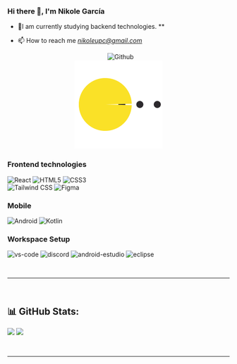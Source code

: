 ### Hi there 👋, I'm Nikole García

<!--
**NikoleSpace/NikoleSpace** is a ✨ _special_ ✨ repository because its `README.md` (this file) appears on your GitHub profile.

Here are some ideas to get you started:

- 🔭 I’m currently working on ...
- 🌱 I’m currently learning ...
- 👯 I’m looking to collaborate on ...
- 🤔 I’m looking for help with ...
- 💬 Ask me about ...
- 📫 How to reach me: ...
- 😄 Pronouns: ...
- ⚡ Fun fact: ...
-->
- 🔭I am currently studying backend technologies. **

- 📫 How to reach me *nikoleupc@gmail.com*


<img width="55%" align="right" alt="Github" src="https://raw.githubusercontent.com/onimur/.github/master/.resources/git-header.svg" />

<div align="center">
	<br>
	<img src="https://raw.githubusercontent.com/Aniket965/Aniket965/master/pacman.svg?sanitize=true" width="200" height="200">
</div>

### Frontend technologies
 
 ![React](https://img.shields.io/badge/React-20232A?style=for-the-badge&logo=react&logoColor=61DAFB)
 ![HTML5](https://img.shields.io/static/v1?style=for-the-badge&message=HTML5&color=E34F26&logo=HTML5&logoColor=FFFFFF&label=)
 ![CSS3](https://img.shields.io/static/v1?style=for-the-badge&message=CSS3&color=1572B6&logo=CSS3&logoColor=FFFFFF&label=)  
 ![Tailwind CSS](https://img.shields.io/static/v1?style=for-the-badge&message=Tailwind+CSS&color=222222&logo=Tailwind+CSS&logoColor=06B6D4&label=) 
 ![Figma](https://img.shields.io/static/v1?style=for-the-badge&message=Figma&color=F24E1E&logo=Figma&logoColor=FFFFFF&label=)





### Mobile

![Android](https://img.shields.io/static/v1?style=for-the-badge&message=Android&color=222222&logo=Android&logoColor=3DDC84&label=) ![Kotlin](https://img.shields.io/static/v1?style=for-the-badge&message=Kotlin&color=7F52FF&logo=Kotlin&logoColor=FFFFFF&label=)


### Workspace Setup

![vs-code](https://img.shields.io/badge/VS_Code-198CCD?style=for-the-badge&logo=Visual-Studio-Code&logoColor=white)
![discord](https://img.shields.io/badge/Discord-7289DA?style=for-the-badge&logo=discord&logoColor=white)
![android-estudio](https://img.shields.io/badge/Android_Studio-3DDC84?style=for-the-badge&logo=android-studio&logoColor=white)
![eclipse](https://img.shields.io/badge/Eclipse-2C2255?style=for-the-badge&logo=eclipse&logoColor=white)

<p align="left"> 
</p>


<br />

**************

<br />

## 📊 GitHub Stats:

  <img height="180em" src="https://github-readme-stats.vercel.app/api?username=NikoleSpace&show_icons=true&theme=tokyonight&include_all_commits=true&count_private=true"/>   <img height="180em" src="https://github-readme-stats.vercel.app/api/top-langs/?username=NikoleSpace&layout=compact&langs_count=7&theme=tokyonight"/>
</div>


<br />

*************

<br />
